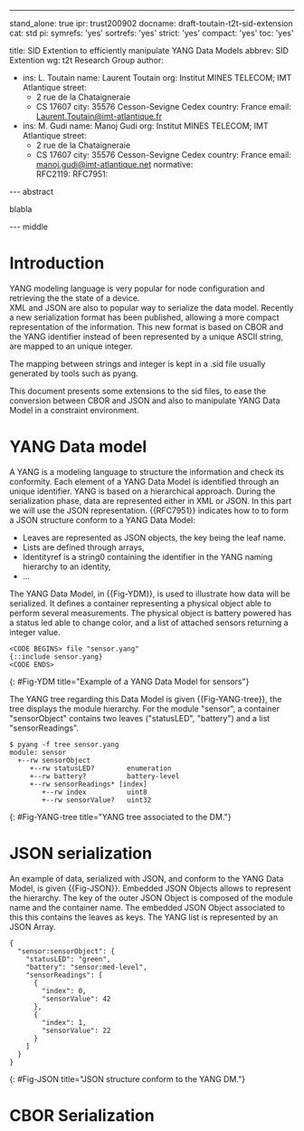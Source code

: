 ---
stand_alone: true
ipr: trust200902
docname: draft-toutain-t2t-sid-extension
cat: std
pi:
  symrefs: 'yes'
  sortrefs: 'yes'
  strict: 'yes'
  compact: 'yes'
  toc: 'yes'

title: SID Extention to efficiently manipulate YANG Data Models
abbrev: SID Extention
wg: t2t Research Group
author:
- ins: L. Toutain
  name: Laurent Toutain
  org: Institut MINES TELECOM; IMT Atlantique
  street:
  - 2 rue de la Chataigneraie
  - CS 17607
  city: 35576 Cesson-Sevigne Cedex
  country: France
  email: Laurent.Toutain@imt-atlantique.fr
- ins: M. Gudi
  name: Manoj Gudi
  org: Institut MINES TELECOM; IMT Atlantique
  street:
  - 2 rue de la Chataigneraie
  - CS 17607
  city: 35576 Cesson-Sevigne Cedex
  country: France
  email: manoj.gudi@imt-atlantique.net
normative:  
  RFC2119:
  RFC7951:

--- abstract

   blabla



--- middle

# Introduction

YANG modeling language is very popular for node configuration and retrieving the the state of a device.  
XML and JSON are also to popular way to serialize the data model. Recently a new serialization format has
been published, allowing a more compact representation of the information. This new format is based on CBOR
and the YANG identifier instead of been represented by a unique ASCII string, are mapped to an unique integer.

The mapping between strings and integer is kept in a .sid file usually generated by tools such as pyang.

This document presents some extensions to the sid files, to ease the conversion between CBOR and JSON and also 
to manipulate YANG Data Model in a constraint environment. 

# YANG Data model

A YANG is a modeling language to structure the information and check its conformity. Each element of a YANG Data Model
is identified through an unique identifier. YANG is based on a hierarchical approach. During the serialization phase, 
data are represented either in XML or JSON. In this part we will use the JSON representation. {{RFC7951}} indicates how to 
to form a JSON structure conform to a YANG Data Model:

* Leaves are represented as JSON objects, the key being the leaf name.
* Lists are defined through arrays, 
* Identityref is a string0 containing the identifier in the YANG naming hierarchy to an identity,
* ...

The YANG Data Model, in {{Fig-YDM}}, is used to illustrate how data will be serialized. It defines a container
representing a physical object able to perform several measurements. The physical object is battery powered has a status led able 
to change color, and a list of attached sensors returning a integer value. 

~~~~
<CODE BEGINS> file "sensor.yang"
{::include sensor.yang}
<CODE ENDS>
~~~~
{: #Fig-YDM title="Example of a YANG Data Model for sensors"}

The YANG tree regarding this Data Model is given {{Fig-YANG-tree}}, the tree displays the module hierarchy. For the module "sensor", a container "sensorObject" contains two leaves ("statusLED", "battery") and a list "sensorReadings".

~~~~
$ pyang -f tree sensor.yang 
module: sensor
  +--rw sensorObject
     +--rw statusLED?        enumeration
     +--rw battery?          battery-level
     +--rw sensorReadings* [index]
        +--rw index          uint8
        +--rw sensorValue?   uint32
~~~~
{: #Fig-YANG-tree title="YANG tree associated to the DM."}

# JSON serialization

An example of data, serialized with JSON, and conform to the YANG Data Model, is given {{Fig-JSON}}. Embedded JSON Objects allows 
to represent the hierarchy. The key of the outer JSON Object is composed of the module name and the container name. The embedded JSON Object associated to this this contains the leaves as keys. The YANG list is represented by an JSON Array.

~~~~
{
  "sensor:sensorObject": {
    "statusLED": "green",
    "battery": "sensor:med-level",
    "sensorReadings": [
      {
        "index": 0,
        "sensorValue": 42
      },
      {
        "index": 1,
        "sensorValue": 22
      }
    ]
  }
}
~~~~
{: #Fig-JSON title="JSON structure conform to the YANG DM."}

# CBOR Serialization

